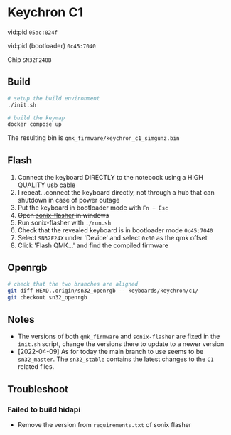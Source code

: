 # Keychron C1

vid:pid `05ac:024f`

vid:pid (bootloader) `0c45:7040`

Chip `SN32F248B`

## Build

```bash
# setup the build environment
./init.sh

# build the keymap
docker compose up
```

The resulting bin is `qmk_firmware/keychron_c1_simgunz.bin`

## Flash

1. Connect the keyboard DIRECTLY to the notebook using a HIGH QUALITY usb cable
1. I repeat...connect the keyboard directly, not through a hub that can shutdown in case of power outage
2. Put the keyboard in bootloader mode with `Fn + Esc`
3. ~~Open [sonix-flasher](https://github.com/SonixQMK/sonix-flasher/tags) in windows~~
4. Run sonix-flasher with `./run.sh`
5. Check that the revealed keyboard is in bootloader mode `0c45:7040`
6. Select `SN32F24X` under 'Device' and select `0x00` as the qmk offset
7. Click 'Flash QMK...' and find the compiled firmware

## Openrgb

```bash
# check that the two branches are aligned
git diff HEAD..origin/sn32_openrgb -- keyboards/keychron/c1/
git checkout sn32_openrgb
```

## Notes

- The versions of both `qmk_firmware` and `sonix-flasher` are fixed in the `init.sh` script, change the versions there to update to a newer version
- [2022-04-09] As for today the main branch to use seems to be `sn32_master`. The `sn32_stable` contains the latest changes to the `C1` related files.

## Troubleshoot

### Failed to build hidapi

- Remove the version from `requirements.txt` of sonix flasher
